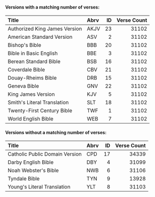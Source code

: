 #### Versions with a matching number of verses:
<!-- This Markdown Versions file is best viewed in a Markdown viewer or previewer -->
|Title                          |Abrv |ID  |Verse Count|
| :---------------------------- | :-  | --:|----------:|
|Authorized King James Version  |AKJV |  23|      31102|
|American Standard Version      |ASV  |   2|      31102|
|Bishop's Bible                 |BBB  |  20|      31102|
|Bible in Basic English         |BBE  |   3|      31102|
|Berean Standard Bible		    |BSB  |  16|      31102|
|Coverdale Bible		        |CBV  |  21|      31102|
|Douay-Rheims Bible		        |DRB  |  15|      31102|
|Geneva Bible			        |GNV  |  22|      31102|
|King James Version		        |KJV  |   5|      31102|
|Smith's Literal Translation    |SLT  |  18|      31102|
|Twenty-First Century Bible	    |TWF  |   1|      31102|
|World English Bible		    |WEB  |   7|      31102|


#### Versions without a matching number of verses:
|Title                          |Abrv |ID  |Verse Count| 
| :---------------------------- | :-- | --:| ---------:|
|Catholic Public Domain Version	|CPD  |  17|	  34339|
|Darby English Bible		    |DBY  |   4|	  31099|
|Noah Webster's Bible		    |NWB  |   6|	  31106|
|Tyndale Bible			        |TYN  |   9|	  13928|
|Young's Literal Translation	|YLT  |   8|	  31103|
